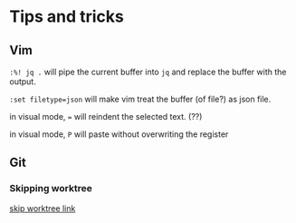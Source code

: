 # Tips and tricks

## Vim

`:%! jq .` will pipe the current buffer into `jq` and replace
the buffer with the output.

`:set filetype=json` will make vim treat the buffer (of file?)
as json file.

in visual mode, `=` will reindent the selected text. (??)

in visual mode, `P` will paste without overwriting the register

## Git

### Skipping worktree

[skip worktree link](https://compiledsuccessfully.dev/git-skip-worktree/)
